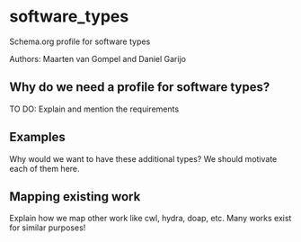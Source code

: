 # software_types
Schema.org profile for software types

Authors: Maarten van Gompel and Daniel Garijo

## Why do we need a profile for software types?
TO DO: Explain and mention the requirements

## Examples
Why would we want to have these additional types? We should motivate each of them here.

## Mapping existing work

Explain how we map other work like cwl, hydra, doap, etc. Many works exist for similar purposes!
